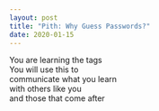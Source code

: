 ```yaml
---
layout: post
title: "Pith: Why Guess Passwords?"
date: 2020-01-15
---
```


You are learning the tags  
You will use this to  
communicate what you learn  
with others like you  
and those that come after  
